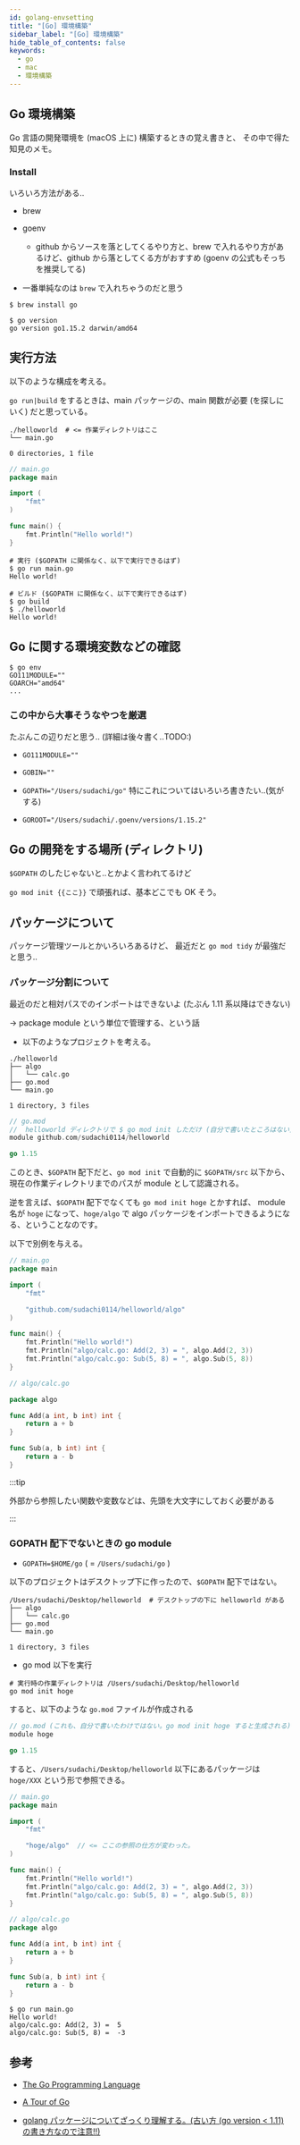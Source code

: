 ```yaml
---
id: golang-envsetting
title: "[Go] 環境構築"
sidebar_label: "[Go] 環境構築"
hide_table_of_contents: false
keywords:
  - go
  - mac
  - 環境構築
---
```


## Go 環境構築

Go 言語の開発環境を (macOS 上に) 構築するときの覚え書きと、
その中で得た知見のメモ。

### Install

いろいろ方法がある..

* brew 
* goenv
  - github からソースを落としてくるやり方と、brew で入れるやり方があるけど、github から落としてくる方がおすすめ (goenv の公式もそっちを推奨してる)

* 一番単純なのは `brew` で入れちゃうのだと思う

```shell
$ brew install go

$ go version
go version go1.15.2 darwin/amd64
```

## 実行方法

以下のような構成を考える。

`go run|build` をするときは、main パッケージの、main 関数が必要 (を探しにいく) だと思っている。

```shell
./helloworld  # <= 作業ディレクトリはここ
└── main.go

0 directories, 1 file
```

```go
// main.go
package main

import (
	"fmt"
)

func main() {
	fmt.Println("Hello world!")
}
```

```shell
# 実行 ($GOPATH に関係なく、以下で実行できるはず)
$ go run main.go
Hello world!

# ビルド ($GOPATH に関係なく、以下で実行できるはず)
$ go build
$ ./helloworld
Hello world!
```

## Go に関する環境変数などの確認

```shell
$ go env
GO111MODULE=""
GOARCH="amd64"
...
```

### この中から大事そうなやつを厳選

たぶんこの辺りだと思う..
(詳細は後々書く..TODO:)

* `GO111MODULE=""`

* `GOBIN=""`

* `GOPATH="/Users/sudachi/go"`
  特にこれについてはいろいろ書きたい..(気がする)

* `GOROOT="/Users/sudachi/.goenv/versions/1.15.2"`


## Go の開発をする場所 (ディレクトリ)

`$GOPATH` のしたじゃないと..とかよく言われてるけど

`go mod init {{ここ}}` 
で頑張れば、基本どこでも OK そう。


## パッケージについて

パッケージ管理ツールとかいろいろあるけど、
最近だと `go mod tidy` が最強だと思う..

### パッケージ分割について

最近のだと相対パスでのインポートはできないよ (たぶん 1.11 系以降はできない)

-> package module という単位で管理する、という話


* 以下のようなプロジェクトを考える。

<!-- go mod って別記事にした方がいいかも.. -->

```
./helloworld
├── algo
│   └── calc.go
├── go.mod
└── main.go

1 directory, 3 files
```

```go
// go.mod 
//  helloworld ディレクトリで $ go mod init しただけ (自分で書いたところはない)
module github.com/sudachi0114/helloworld

go 1.15
```

このとき、`$GOPATH` 配下だと、`go mod init` で自動的に
`$GOPATH/src` 以下から、現在の作業ディレクトリまでのパスが module として認識される。

逆を言えば、`$GOPATH` 配下でなくても `go mod init hoge` とかすれば、
module 名が `hoge` になって、`hoge/algo` で algo パッケージをインポートできるようになる、ということなのです。

以下で別例を与える。

```go
// main.go
package main

import (
	"fmt"

	"github.com/sudachi0114/helloworld/algo"
)

func main() {
	fmt.Println("Hello world!")
	fmt.Println("algo/calc.go: Add(2, 3) = ", algo.Add(2, 3))
	fmt.Println("algo/calc.go: Sub(5, 8) = ", algo.Sub(5, 8))
}
```

```go
// algo/calc.go

package algo

func Add(a int, b int) int {
	return a + b
}

func Sub(a, b int) int {
	return a - b
}
```

:::tip

外部から参照したい関数や変数などは、先頭を大文字にしておく必要がある

:::

### GOPATH 配下でないときの go module

* `GOPATH=$HOME/go` ( = `/Users/sudachi/go` )

以下のプロジェクトはデスクトップ下に作ったので、`$GOPATH` 配下ではない。

```shell
/Users/sudachi/Desktop/helloworld  # デスクトップの下に helloworld がある
├── algo
│   └── calc.go
├── go.mod
└── main.go

1 directory, 3 files
```

* go mod 以下を実行

```shell
# 実行時の作業ディレクトリは /Users/sudachi/Desktop/helloworld
go mod init hoge
```

すると、以下のような `go.mod` ファイルが作成される

```go
// go.mod (これも、自分で書いたわけではない。go mod init hoge すると生成される)
module hoge

go 1.15
```

すると、`/Users/sudachi/Desktop/helloworld` 以下にあるパッケージは `hoge/XXX` という形で参照できる。

```go
// main.go
package main

import (
	"fmt"

	"hoge/algo"  // <= ここの参照の仕方が変わった。
)

func main() {
	fmt.Println("Hello world!")
	fmt.Println("algo/calc.go: Add(2, 3) = ", algo.Add(2, 3))
	fmt.Println("algo/calc.go: Sub(5, 8) = ", algo.Sub(5, 8))
}
```

```go
// algo/calc.go
package algo

func Add(a int, b int) int {
	return a + b
}

func Sub(a, b int) int {
	return a - b
}
```

```shell
$ go run main.go 
Hello world!
algo/calc.go: Add(2, 3) =  5
algo/calc.go: Sub(5, 8) =  -3
```

## 参考
* [The Go Programming Language](https://golang.org/)
* [A Tour of Go](https://go-tour-jp.appspot.com/welcome/1)

* [golang パッケージについてざっくり理解する。(古い方 (go version < 1.11) の書き方なので注意!!)](https://qiita.com/pei0804/items/5f28b42d01fcadb3f765)